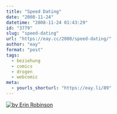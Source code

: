```yaml
---
title: "Speed Dating"
date: "2008-11-24"
datetime: "2008-11-24 01:43:29"
id: "3779"
slug: "speed-dating"
url: "https://eay.cc/2008/speed-dating/"
author: "eay"
format: "post"
tags:
  - beziehung
  - comics
  - drogen
  - webcomic
meta:
  - yourls_shorturl: "https://eay.li/89"
---
```


[![](/uploads/2008/speeddating.gif "by Erin Robinson")](http://www.livelyivy.com/?page_id=4&comic_id=60)
